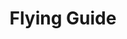 ---
id: flying-guide
title: Flying Guide
description: Now that you know your way around the user interface, it's time to take to the skies. Our Flying Guide will help you on your journey to the Expert Server!
order: 2
---